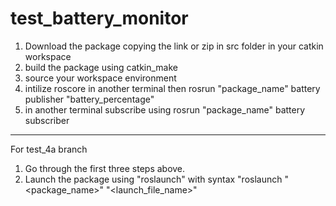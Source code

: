 # test_battery_monitor

1. Download the package copying the link or zip in src folder in your catkin workspace
2. build the package using catkin_make
3. source your workspace environment 
4. intilize roscore in another terminal then rosrun "package_name" battery publisher "battery_percentage"
5. in another terminal subscribe using rosrun "package_name" battery subscriber
********************************************************************************************************
For test_4a branch
1. Go through the first three steps above.
2. Launch the package using "roslaunch" with syntax "roslaunch "<package_name>" "<launch_file_name>"
